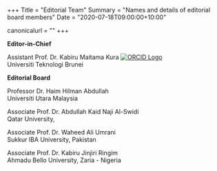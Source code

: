 +++
Title = "Editorial Team"
Summary = "Names and details of editorial board members"
Date = "2020-07-18T09:00:00+10:00"

canonicalurl = ""
+++

**Editor-in-Chief**

Assistant Prof. Dr. Kabiru Maitama Kura [![ORCID Logo](/img/orcid.png)](https://orcid.org/0000-0001-7863-2604)  
Universiti Teknologi Brunei

**Editorial Board**

Professor Dr. Haim Hilman Abdullah             
Universiti Utara Malaysia

Associate Prof. Dr. Abdullah Kaid Naji Al-Swidi                        
Qatar University,

Associate Prof. Dr. Waheed Ali Umrani                         
Sukkur IBA University, Pakistan

Associate Prof. Dr. Kabiru Jinjiri Ringim       
Ahmadu Bello University, Zaria - Nigeria


